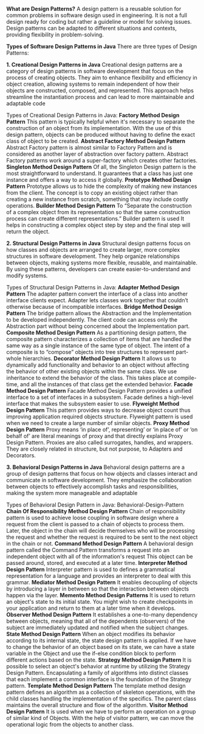 **What are Design Patterns?**
A design pattern is a reusable solution for common problems in software design used in engineering. It is not a full design ready for coding but rather a guideline or model for solving issues. Design patterns can be adapted to different situations and contexts, providing flexibility in problem-solving.

**Types of Software Design Patterns in Java**
There are three types of Design Patterns:

**1. Creational Design Patterns in Java**
Creational design patterns are a category of design patterns in software development that focus on the process of creating objects. They aim to enhance flexibility and efficiency in object creation, allowing systems to remain independent of how their objects are constructed, composed, and represented. This approach helps streamline the instantiation process and can lead to more maintainable and adaptable code

Types of Creational Design Patterns in Java:
**Factory Method Design Pattern**
This pattern is typically helpful when it's necessary to separate the construction of an object from its implementation.
With the use of this design pattern, objects can be produced without having to define the exact class of object to be created.
**Abstract Factory Method Design Pattern**
Abstract Factory pattern is almost similar to Factory Pattern and is considered as another layer of abstraction over factory pattern.
Abstract Factory patterns work around a super-factory which creates other factories.
**Singleton Method Design Pattern**
Of all, the Singleton Design pattern is the most straightforward to understand.
It guarantees that a class has just one instance and offers a way to access it globally.
**Prototype Method Design Pattern**
Prototype allows us to hide the complexity of making new instances from the client.
The concept is to copy an existing object rather than creating a new instance from scratch, something that may include costly operations.
**Builder Method Design Pattern**
To “Separate the construction of a complex object from its representation so that the same construction process can create different representations.” Builder pattern is used
It helps in constructing a complex object step by step and the final step will return the object.

**2. Structural Design Patterns in Java**
Structural design patterns focus on how classes and objects are arranged to create larger, more complex structures in software development. They help organize relationships between objects, making systems more flexible, reusable, and maintainable. By using these patterns, developers can create easier-to-understand and modify systems.

Types of Structural Design Patterns in Java:
**Adapter Method Design Pattern**
The adapter pattern convert the interface of a class into another interface clients expect.
Adapter lets classes work together that couldn’t otherwise because of incompatible interfaces.
**Bridge Method Design Pattern**
The bridge pattern allows the Abstraction and the Implementation to be developed independently.
The client code can access only the Abstraction part without being concerned about the Implementation part.
**Composite Method Design Pattern**
As a partitioning design pattern, the composite pattern characterizes a collection of items that are handled the same way as a single instance of the same type of object.
The intent of a composite is to “compose” objects into tree structures to represent part-whole hierarchies.
**Decorator Method Design Pattern**
It allows us to dynamically add functionality and behavior to an object without affecting the behavior of other existing objects within the same class. 
We use inheritance to extend the behavior of the class. This takes place at compile-time, and all the instances of that class get the extended behavior.
**Facade Method Design Pattern**
Facade Method Design Pattern provides a unified interface to a set of interfaces in a subsystem.
Facade defines a high-level interface that makes the subsystem easier to use.
**Flyweight Method Design Pattern**
This pattern provides ways to decrease object count thus improving application required objects structure.
Flyweight pattern is used when we need to create a large number of similar objects.
**Proxy Method Design Pattern**
Proxy means ‘in place of’, representing’ or ‘in place of’ or ‘on behalf of’ are literal meanings of proxy and that directly explains Proxy Design Pattern.
Proxies are also called surrogates, handles, and wrappers. They are closely related in structure, but not purpose, to Adapters and Decorators.


**3. Behavioral Design Patterns in Java**
Behavioral design patterns are a group of design patterns that focus on how objects and classes interact and communicate in software development. They emphasize the collaboration between objects to effectively accomplish tasks and responsibilities, making the system more manageable and adaptable

Types of Behavioral Design Pattern in Java:
Behavioral-Design-Pattern
**Chain Of Responsibility Method Design Pattern**
Chain of responsibility pattern is used to achieve loose coupling in software design where a request from the client is passed to a chain of objects to process them. 
Later, the object in the chain will decide themselves who will be processing the request and whether the request is required to be sent to the next object in the chain or not.
**Command Method Design Pattern**
A behavioral design pattern called the Command Pattern transforms a request into an independent object with all of the information's request
This object can be passed around, stored, and executed at a later time.
**Interpreter Method Design Pattern**
Interpreter pattern is used to defines a grammatical representation for a language and provides an interpreter to deal with this grammar.
**Mediator Method Design Pattern**
It enables decoupling of objects by introducing a layer in between so that the interaction between objects happen via the layer.
**Memento Method Design Patterns**
It is used to return an object's state to its initial state.
You might wish to create checkpoints in your application and return to them at a later time when it develops.
**Observer Method Design Pattern**
It establishes a one-to-many dependency between objects, meaning that all of the dependents (observers) of the subject are immediately updated and notified when the subject changes.
**State Method Design Pattern**
When an object modifies its behavior according to its internal state, the state design pattern is applied.
If we have to change the behavior of an object based on its state, we can have a state variable in the Object and use the if-else condition block to perform different actions based on the state.
**Strategy Method Design Pattern**
It is possible to select an object's behavior at runtime by utilizing the Strategy Design Pattern.
Encapsulating a family of algorithms into distinct classes that each implement a common interface is the foundation of the Strategy pattern.
**Template Method Design Pattern**
The template method design pattern defines an algorithm as a collection of skeleton operations, with the child classes handling the implementation of the specifics.
The parent class maintains the overall structure and flow of the algorithm.
**Visitor Method Design Pattern**
It is used when we have to perform an operation on a group of similar kind of Objects. With the help of visitor pattern, we can move the operational logic from the objects to another class.

